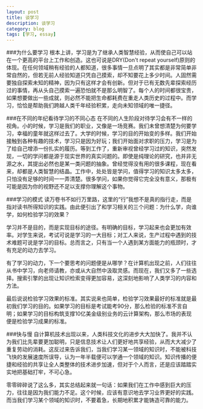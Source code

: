 ```yaml
---
layout: post
title: 谈学习
description: 谈学习
category: blog
tags: [学习, essay]
---
```

###为什么要学习
根本上讲，学习是为了继承人类智慧经验，从而使自己可以站在一个更高的平台上工作和创造。这也可说是DRY(Don't repeat yourself)原则的体现。在任何领域稍有经验的人都知道，很多事情一旦点明了其实都是非常简单非常自然的，但若无前人经验知道只凭自己摸索，却不知要花上多少时间。人固然需要独自探索未知的精神，因为只有这样才会有创新。但对于已有无数先辈探索经历过的事情，再从头自己摸索一遍恐怕就不是那么明智了。每个人的时间都很宝贵，如果想要做出一些成就，则必然不能把生命都耗费在重走人类历史的过程中。而学习，恰恰是帮助我们跨越人类千年经验积累，走向未知领域的唯一捷径。

###在不同的年纪看待学习的不同心态
在不同的人生阶段对待学习会有不一样的视角。小的时候，学习是我们的职业，又像是一场竞赛。我们未曾想清楚为何要学习，幸福的童年就这样过去了。大学的时候，学习的目的开始变的多样。我们开始接触到各种有趣的技术，学习只是因为好玩；我们开始面对求职的压力，学习是为了给自己增添一份扎实的履历。等到工作了，重新审视曾经学习过的知识，突然发现，一切的学问都是源于现实世界的真实问题的。即使是纯理论的研究，也并非无源之水，其提出必然也是某一类问题的抽象。曾经觉得没有用的很多课程，现在看来，却都是人类智慧的结晶。工作中，处处皆是学问，值得学习的知识太多太多，只怕没有足够的时间一一弄清楚。很多学问，如果你觉得它完全没有意义，那极有可能是因为你的视野还不足以支撑你理解这个事物。

###学习的模式
读万卷书不如行万里路，这里的“行”我想不是真的指行走，而是指对读书所得知识的实践。由此便引出了和学习相关的三个问题：为什么学，向谁学，如何检验学习的效果？

学习并不是目的，而是实现目标的途径。有明确的目标，学习起来也会更加有效率。对学生来说，考试可说是学习的一大目标；对工人来说，生产过程中遇到的技术难题可说是学习的目标。总而言之，只有当一个人遇到某方面能力的瓶颈时，才有充足的动力去学习。

有了学习的动力，下一个要思考的问题便是从哪学？在计算机出现之前，人们往往从书中学习，向老师请教，亦或从大自然中汲取灵感。而现在，我们又多了一些选择。搜索引擎的出现让知识检索变得更加容易，这深刻地影响了人类学习的内容和方法。

最后说说检验学习效果的标准。其实说来也简单，检验学习效果最好的标准就是最初我们学习的目的。如果学习的目标是考试能考90分，那么检验的标准不言自明；如果学习的目标构筑支撑10亿美金级别业务的云计算架构，那么市场的表现便是检验学习成果的标准。

###快与慢
自计算机技术出现以来，人类科技文化的进步大大加快了。我并不认为我们比先辈要更加聪明，只是信息技术让人们更好地共享经验，从而大大减少了重复劳动的消耗。这反过来告诉我们，当我们学习某一领域的知识时，不能被科技飞快的发展速度所误导，认为一年半载便可以学通一个领域的知识。知识传播的便捷和经验的共享让全人类整体的技术进步加速，但对于个人而言，还是应该踏踏实实地把基础打牢，不可心急。

零零碎碎说了这么多，其实总结起来就一句话：如果我们在工作中感到巨大的压力，往往是因为我们能力不足。这个时候，应该有意识地去学习业界更好的实践。而当我们学习某个领域的知识时，不要着急，长期地积累才能铸造可靠的能力。